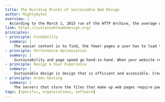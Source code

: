 ```yaml
---
title: The Building Blocks of Sustainable Web Design
author: Mightybytes
overview: |
  According to the March 1, 2015 run of the HTTP Archive, the average web page is now over 2 megabytes (2008 kb, to be precise). Bloated websites lead to slow load times, frustrated users and wasted energy. Mightybytes has identified four key areas where sustainability principles can be applied to the process of creating websites that are speedy, user-friendly and energy-efficient.
link: https://sustainablewebdesign.org/
principles:
- principle: Findability
  summary: |
    The easier content is to find, the fewer pages a user has to load to locate information. This means fewer server requests are made and that unnecessary page elements — like photos and videos, which take up a lot of bandwidth — don’t load, either. These small energy savings accumulate over time.
- principle: Performance Optimization
  summary: |
    Sustainability and page speed go hand-in-hand. When your website runs more efficiently, you use less processing power, which means that your site uses less energy and will have a lower carbon footprint. Your customers expect to get the content they want instantaneously, and efficient pages load more quickly, reducing your site's bounce rate and keeping customers engaged and satisfied.
- principle: Design & User Experience
  summary: |
    Sustainable design is design that is efficient and accessible. Creating good experiences for both mobile and desktop users improves accessibility because it makes it easy for people to access your site no matter what hardware they have. Mobile-first web design also helps you avoid loading large assets designed for desktop machines, which improves your site's speed and energy efficiency.
- principle: Green Hosting
  summary: |
    The servers that store the files that make up web pages require power 24 hours a day, so the single most impactful thing you can do to move toward a more sustainable website is use a hosting provider that runs on 100% renewable energy.
tags: [specific, organisations, software]
---
```

